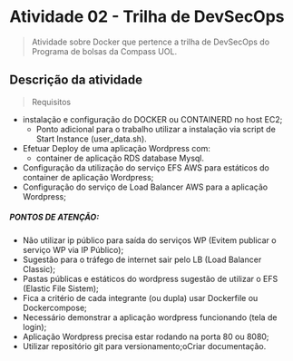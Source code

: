 # Atividade 02 - Trilha de DevSecOps

> Atividade sobre Docker que pertence a trilha de DevSecOps do Programa de bolsas da Compass UOL.

## Descrição da atividade
> Requisitos
* instalação e configuração do DOCKER ou CONTAINERD no host EC2;
  * Ponto adicional para o trabalho utilizar a instalação via script de Start Instance (user_data.sh).
* Efetuar Deploy de uma aplicação Wordpress com:
  * container de aplicação RDS database Mysql.
* Configuração da utilização do serviço EFS AWS para estáticos do container de aplicação Wordpress;
* Configuração do serviço de Load Balancer AWS para a aplicação Wordpress;
##### <b>PONTOS DE ATENÇÃO:</b>
   * Não utilizar ip público para saída do serviços WP (Evitem publicar o serviço WP via IP Público);
   * Sugestão para o tráfego de internet sair pelo LB (Load Balancer Classic);
   * Pastas públicas e estáticos do wordpress sugestão de utilizar o EFS (Elastic File Sistem);
   * Fica a critério de cada integrante (ou dupla) usar Dockerfile ou Dockercompose;
   * Necessário demonstrar a aplicação wordpress funcionando (tela de login);
   * Aplicação Wordpress precisa estar rodando na porta 80 ou 8080;
   * Utilizar repositório git para versionamento;oCriar documentação.
